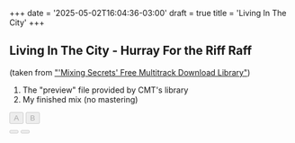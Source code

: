 +++
date = '2025-05-02T16:04:36-03:00'
draft = true
title = 'Living In The City'
+++

## Living In The City - Hurray For the Riff Raff

(taken from ["'Mixing Secrets' Free Multitrack Download Library"](https://www.cambridge-mt.com/ms/mtk/#topAnchor))
1. The "preview" file provided by CMT's library
2. My finished mix (no mastering)

<html lang="en">
<head>
 <meta charset="utf-8" />
    <meta name="viewport" content="width=device-width, initial-scale=1" />
    <title>A/B Player</title>
    <meta
      name="description"
      content="Toggle between two audio files to compare"
    />
    <meta name="author" content="Matt Bartley" />
    <meta property="og:title" content="A/B Audio Player" />
    <meta property="og:type" content="website" />
    <meta
      property="og:description"
      content="Toggle between two audio files to compare"
    />
    <meta property="og:image" content="image.png" />
    <link rel="icon" href="/favicon.ico" />
    <link rel="apple-touch-icon" href="/apple-touch-icon.png" />
    <link rel="preconnect" href="https://fonts.googleapis.com" />
    <link rel="preconnect" href="https://fonts.gstatic.com" crossorigin />
    <link
      href="https://fonts.googleapis.com/css2?family=Lato:wght@400;700&display=swap"
      rel="stylesheet"
    />
    <link
      rel="stylesheet"
      href="https://cdnjs.cloudflare.com/ajax/libs/font-awesome/6.1.1/css/all.min.css"
      integrity="sha512-KfkfwYDsLkIlwQp6LFnl8zNdLGxu9YAA1QvwINks4PhcElQSvqcyVLLD9aMhXd13uQjoXtEKNosOWaZqXgel0g=="
      crossorigin="anonymous"
      referrerpolicy="no-referrer"
    />
    <link rel="stylesheet" href="./index.css" />
</head>

<body>
<div>
    <div>
      <div
        class="player__wrapper"
        data-audio-a="./LivingInTheCity_Full_Preview_minus6.5db.mp3"
        data-audio-b="./HurrayForTheRiffRaff_LivinInTheCity_Mixed_202502051218_withoutintro.mp3"
      >
        <div class="progress__container progress">
          <div class="progress__bar progress__fill"></div>
        </div>
        <div class="ab__controls">
          <button class="ab__button a__button" disabled="true">A</button>
          <button class="ab__button b__button" disabled="true">B</button>
        </div>
        <div class="play__stop__controls">
          <button class="play__pause__button play__button" disabled="true">
            <i class="fa-solid fa-play"></i>
          </button>
          <button class="play__pause__button stop__button" disabled="true">
            <i class="fa-solid fa-stop"></i>
          </button>
        </div>
      </div>
    </div>
    <script src="./ab-player.js"></script>
</body>

</html>